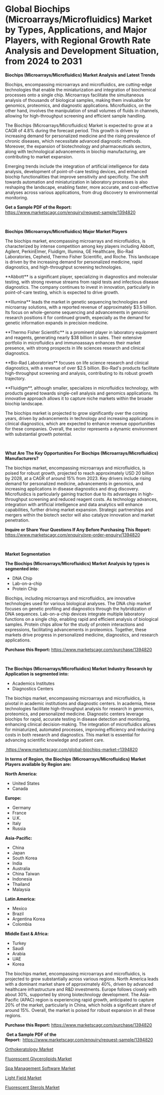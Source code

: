 <p><h1>Global Biochips (Microarrays/Microfluidics) Market by Types, Applications, and Major Players, with Regional Growth Rate Analysis and Development Situation, from 2024 to 2031</h1></p><p><strong>Biochips (Microarrays/Microfluidics) Market Analysis and Latest Trends</strong></p>
<p><p>Biochips, encompassing microarrays and microfluidics, are cutting-edge technologies that enable the miniaturization and integration of biochemical processes onto a single chip. Microarrays facilitate the simultaneous analysis of thousands of biological samples, making them invaluable for genomics, proteomics, and diagnostic applications. Microfluidics, on the other hand, involves the manipulation of small volumes of fluids in channels, allowing for high-throughput screening and efficient sample handling. </p><p>The Biochips (Microarrays/Microfluidics) Market is expected to grow at a CAGR of 4.8% during the forecast period. This growth is driven by increasing demand for personalized medicine and the rising prevalence of chronic diseases, which necessitate advanced diagnostic methods. Moreover, the expansion of biotechnology and pharmaceuticals sectors, along with technological advancements in biochip manufacturing, are contributing to market expansion. </p><p>Emerging trends include the integration of artificial intelligence for data analysis, development of point-of-care testing devices, and enhanced biochip functionalities that improve sensitivity and specificity. The shift towards automation and miniaturization in laboratory processes is also reshaping the landscape, enabling faster, more accurate, and cost-effective analyses across various applications, from drug discovery to environmental monitoring.</p></p>
<p><strong>Get a Sample PDF of the Report:&nbsp;</strong> <a href="https://www.marketscagr.com/enquiry/request-sample/1394820">https://www.marketscagr.com/enquiry/request-sample/1394820</a></p>
<p>&nbsp;</p>
<p><strong>Biochips (Microarrays/Microfluidics) Major Market Players</strong></p>
<p><p>The biochips market, encompassing microarrays and microfluidics, is characterized by intense competition among key players including Abbott, Agilent, PerkinElmer, Fluidigm, Illumina, GE Healthcare, Bio-Rad Laboratories, Cepheid, Thermo Fisher Scientific, and Roche. This landscape is driven by the increasing demand for personalized medicine, rapid diagnostics, and high-throughput screening technologies.</p><p>**Abbott** is a significant player, specializing in diagnostics and molecular testing, with strong revenue streams from rapid tests and infectious disease diagnostics. The company continues to invest in innovation, particularly in point-of-care testing, which is expected to drive growth.</p><p>**Illumina** leads the market in genetic sequencing technologies and microarray solutions, with a reported revenue of approximately $3.5 billion. Its focus on whole-genome sequencing and advancements in genomic research positions it for continued growth, especially as the demand for genetic information expands in precision medicine.</p><p>**Thermo Fisher Scientific** is a prominent player in laboratory equipment and reagents, generating nearly $38 billion in sales. Their extensive portfolio in microfluidics and immunoassays enhances their market presence, with strong prospects in life sciences research and clinical diagnostics.</p><p>**Bio-Rad Laboratories** focuses on life science research and clinical diagnostics, with a revenue of over $2.5 billion. Bio-Rad's products facilitate high-throughput screening and analysis, contributing to its robust growth trajectory.</p><p>**Fluidigm**, although smaller, specializes in microfluidics technology, with products geared towards single-cell analysis and genomics applications. Its innovative approach allows it to capture niche markets within the broader biochip landscape.</p><p>The biochips market is projected to grow significantly over the coming years, driven by advancements in technology and increasing applications in clinical diagnostics, which are expected to enhance revenue opportunities for these companies. Overall, the sector represents a dynamic environment with substantial growth potential.</p></p>
<p>&nbsp;</p>
<p><strong>What Are The Key Opportunities For Biochips (Microarrays/Microfluidics) Manufacturers?</strong></p>
<p><p>The biochips market, encompassing microarrays and microfluidics, is poised for robust growth, projected to reach approximately USD 20 billion by 2028, at a CAGR of around 15% from 2023. Key drivers include rising demand for personalized medicine, advancements in genomics, and increasing applications in disease diagnostics and drug discovery. Microfluidics is particularly gaining traction due to its advantages in high-throughput screening and reduced reagent costs. As technology advances, integration with artificial intelligence and data analytics will enhance capabilities, further driving market expansion. Strategic partnerships and mergers within the biotech sector will also catalyze innovation and market penetration.</p></p>
<p><strong>Inquire or Share Your Questions If Any Before Purchasing This Report:</strong> <a href="https://www.marketscagr.com/enquiry/pre-order-enquiry/1394820">https://www.marketscagr.com/enquiry/pre-order-enquiry/1394820</a></p>
<p>&nbsp;</p>
<p><strong>Market Segmentation</strong></p>
<p><strong>The Biochips (Microarrays/Microfluidics) Market Analysis by types is segmented into:</strong></p>
<p><ul><li>DNA Chip</li><li>Lab-on-a-chip</li><li>Protein Chip</li></ul></p>
<p><p>Biochips, including microarrays and microfluidics, are innovative technologies used for various biological analyses. The DNA chip market focuses on genetic profiling and diagnostics through the hybridization of DNA sequences. Lab-on-a-chip devices integrate multiple laboratory functions on a single chip, enabling rapid and efficient analysis of biological samples. Protein chips allow for the study of protein interactions and expressions, facilitating advancements in proteomics. Together, these markets drive progress in personalized medicine, diagnostics, and research applications.</p></p>
<p><strong>Purchase this Report:&nbsp;</strong><a href="https://www.marketscagr.com/purchase/1394820">https://www.marketscagr.com/purchase/1394820</a></p>
<p>&nbsp;</p>
<p><strong>The Biochips (Microarrays/Microfluidics) Market Industry Research by Application is segmented into:</strong></p>
<p><ul><li>Academics Institutes</li><li>Diagnostics Centers</li></ul></p>
<p><p>The biochips market, encompassing microarrays and microfluidics, is pivotal in academic institutions and diagnostic centers. In academia, these technologies facilitate high-throughput analysis for research in genomics, proteomics, and personalized medicine. Diagnostic centers leverage biochips for rapid, accurate testing in disease detection and monitoring, enhancing clinical decision-making. The integration of microfluidics allows for miniaturized, automated processes, improving efficiency and reducing costs in both research and diagnostics. This market is essential for advancing scientific knowledge and patient care.</p></p>
<p><a href="https://www.marketscagr.com/global-biochips-market-r1394820">&nbsp;https://www.marketscagr.com/global-biochips-market-r1394820</a></p>
<p><strong>In terms of Region, the Biochips (Microarrays/Microfluidics) Market Players available by Region are:</strong></p>
<p>
    <p> <strong> North America: </strong>
        <ul>
            <li>United States</li>
            <li>Canada</li>
        </ul>
        </p> 
    <p> <strong> Europe: </strong>
        <ul>
            <li>Germany</li>
            <li>France</li>
            <li>U.K.</li>
            <li>Italy</li>
            <li>Russia</li>
        </ul>
        </p> 
    <p> <strong> Asia-Pacific: </strong>
        <ul>
            <li>China</li>
            <li>Japan</li>
            <li>South Korea</li>
            <li>India</li>
            <li>Australia</li>
            <li>China Taiwan</li>
            <li>Indonesia</li>
            <li>Thailand</li>
            <li>Malaysia</li>
        </ul>
        </p> 
    <p> <strong> Latin America: </strong>
        <ul>
            <li>Mexico</li>
            <li>Brazil</li>
            <li>Argentina Korea</li>
            <li>Colombia</li>
        </ul>
        </p> 
    <p> <strong> Middle East & Africa: </strong>
        <ul>
            <li>Turkey</li>
            <li>Saudi</li>
            <li>Arabia</li>
            <li>UAE</li>
            <li>Korea</li>
        </ul>
    </p>
    </p>
<p><p>The biochips market, encompassing microarrays and microfluidics, is projected to grow substantially across various regions. North America leads with a dominant market share of approximately 40%, driven by advanced healthcare infrastructure and R&D investments. Europe follows closely with about 30%, supported by strong biotechnology development. The Asia-Pacific (APAC) region is experiencing rapid growth, anticipated to capture 20% of the market, particularly in China, which holds a significant share of around 15%. Overall, the market is poised for robust expansion in all these regions.</p></p>
<p><strong>Purchase this Report: </strong><a href="https://www.marketscagr.com/purchase/1394820">https://www.marketscagr.com/purchase/1394820</a></p>
<p>&nbsp;<strong>Get a Sample PDF of the Report:&nbsp;&nbsp;</strong><a href="https://www.marketscagr.com/enquiry/request-sample/1394820">https://www.marketscagr.com/enquiry/request-sample/1394820</a></p>
<p><strong></strong></p>
<p><p><a href="https://www.linkedin.com/pulse/global-orthokeratology-industry-analysis-report-market-size-npdmf?trackingId=DJvr9m6vR1Sk7YG94DqUJg%3D%3D">Orthokeratology Market</a></p><p><a href="https://issuu.com/reportprime-2/docs/fluorescent-glycerolipids-market-si_fa4c9c4bce539c">Fluorescent Glycerolipids Market</a></p><p><a href="https://www.linkedin.com/pulse/role-spa-management-software-market-applications-large-enterprisedsmes-nf94f?trackingId=DoqfFEh%2BSdiYHIpwkRPHoQ%3D%3D">Spa Management Software Market</a></p><p><a href="https://www.linkedin.com/pulse/light-field-market2024-2031-industry-insights-investment-tw4ve?trackingId=ooK4cjEdSX6SjF%2Bo9GiKBA%3D%3D">Light Field Market</a></p><p><a href="https://issuu.com/reportprime-2/docs/fluorescent-sterols-market-size-203_e4bfae1d024c49">Fluorescent Sterols Market</a></p></p>